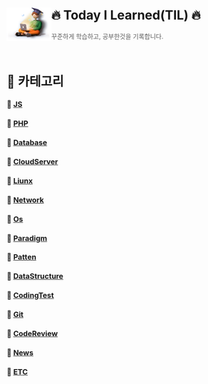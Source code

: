 # 🔥 Today I Learned(TIL) 🔥 <img src="./logo.png" align=left width="100" alt="TIL Logo" />

> 꾸준하게 학습하고, 공부한것을 기록합니다. 

<br/>

# 📂 카테고리

### 📝 [JS](./study/JS/js.md)

### 📝 [PHP](./study/PHP/php.md)

### 📝 [Database](./study/Database/database.md)

### 📝 [CloudServer](./study/CloudServer/cloudserver.md)

### 📝 [Liunx](./study/Liunx/liunx.md)

### 📝 [Network](./study/Network/network.md)

### 📝 [Os](./study/Os/os.md)

### 📝 [Paradigm](./study/Paradigm/paradigm.md)

### 📝 [Patten](./study/Pattern/patten.md)

### 📝 [DataStructure](/study/DataStructure/datastructure.md)

### 📝 [CodingTest](./study/CodingTest/codingtest.md)

### 📝 [Git](./study/Git/)

### 📝 [CodeReview](./study/Codereview/codereview.md)

### 📝 [News](./study/News/news.md)

### 📝 [ETC](./study/ETC/etc.md)
